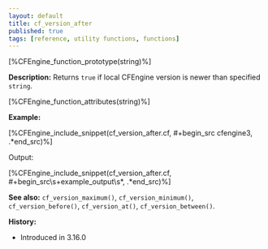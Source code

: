 ```yaml
---
layout: default
title: cf_version_after
published: true
tags: [reference, utility functions, functions]
---
```


[%CFEngine_function_prototype(string)%]

**Description:** Returns `true` if local CFEngine version is newer than specified `string`.

[%CFEngine_function_attributes(string)%]

**Example:**

[%CFEngine_include_snippet(cf_version_after.cf, #\+begin_src cfengine3, .*end_src)%]

Output:

[%CFEngine_include_snippet(cf_version_after.cf, #\+begin_src\s+example_output\s*, .*end_src)%]

**See also:** `cf_version_maximum()`, `cf_version_minimum()`, `cf_version_before()`, `cf_version_at()`, `cf_version_between()`.

**History:**
* Introduced in 3.16.0
